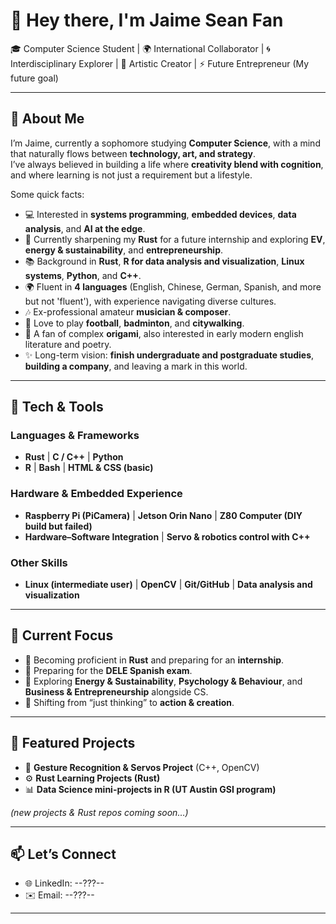 # 👋 Hey there, I'm Jaime Sean Fan  

🎓 Computer Science Student | 🌍 International Collaborator | 🌀 Interdisciplinary Explorer | 🎨 Artistic Creator | ⚡ Future Entrepreneur (My future goal)

---

## 🌟 About Me
I’m Jaime, currently a sophomore studying **Computer Science**, with a mind that naturally flows between **technology, art, and strategy**.  
I’ve always believed in building a life where **creativity blend with cognition**, and where learning is not just a requirement but a lifestyle.  

Some quick facts:  
- 💻 Interested in **systems programming**, **embedded devices**, **data analysis**, and **AI at the edge**.  
- 🌱 Currently sharpening my **Rust** for a future internship and exploring **EV**, **energy & sustainability**, and **entrepreneurship**.  
- 📚 Background in **Rust**, **R for data analysis and visualization**, **Linux systems**, **Python**, and **C++**.  
- 🌍 Fluent in **4 languages** (English, Chinese, German, Spanish, and more but not 'fluent'), with experience navigating diverse cultures.  
- 🎶 Ex-professional amateur **musician & composer**.  
- 🏃 Love to play **football**, **badminton**, and **citywalking**.  
- 🧩 A fan of complex **origami**, also interested in early modern english literature and poetry. 
- ✨ Long-term vision: **finish undergraduate and postgraduate studies**, **building a company**, and leaving a mark in this world.  

---

## 🔧 Tech & Tools
### Languages & Frameworks
- **Rust** | **C / C++** | **Python**  
- **R** | **Bash** | **HTML & CSS (basic)**  

### Hardware & Embedded Experience
- **Raspberry Pi (PiCamera)** | **Jetson Orin Nano** | **Z80 Computer (DIY build but failed)**  
- **Hardware–Software Integration** | **Servo & robotics control with C++**  

### Other Skills
- **Linux (intermediate user)** | **OpenCV** | **Git/GitHub** | **Data analysis and visualization**  

---

## 🚀 Current Focus
- 🦀 Becoming proficient in **Rust** and preparing for an **internship**.  
- 📖 Preparing for the **DELE Spanish exam**.  
- 🌱 Exploring **Energy & Sustainability**, **Psychology & Behaviour**, and **Business & Entrepreneurship** alongside CS.  
- 🎯 Shifting from “just thinking” to **action & creation**.  

---

## 📂 Featured Projects
- 🤖 **Gesture Recognition & Servos Project** (C++, OpenCV)   
- ⚙️ **Rust Learning Projects (Rust)**  
- 📊 **Data Science mini-projects in R (UT Austin GSI program)**  

*(new projects & Rust repos coming soon…)*  

---

## 📫 Let’s Connect
- 🌐 LinkedIn: --???--
- ✉️ Email: --???-- 

---
<!--
## 🌌 Personal Motto
> *“Think deeply, create boldly, act decisively — across disciplines.”*  

⭐ If you’re into **CS + systems + sustainability + culture + art**, let’s connect and build something great.  

---
-->
